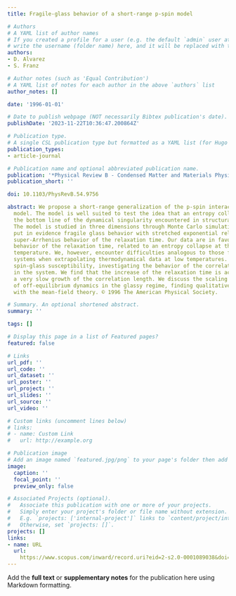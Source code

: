 ```yaml
---
title: Fragile-glass behavior of a short-range p-spin model

# Authors
# A YAML list of author names
# If you created a profile for a user (e.g. the default `admin` user at `content/authors/admin/`), 
# write the username (folder name) here, and it will be replaced with their full name and linked to their profile.
authors:
- D. Alvarez
- S. Franz

# Author notes (such as 'Equal Contribution')
# A YAML list of notes for each author in the above `authors` list
author_notes: []

date: '1996-01-01'

# Date to publish webpage (NOT necessarily Bibtex publication's date).
publishDate: '2023-11-22T10:36:47.200864Z'

# Publication type.
# A single CSL publication type but formatted as a YAML list (for Hugo requirements).
publication_types:
- article-journal

# Publication name and optional abbreviated publication name.
publication: '*Physical Review B - Condensed Matter and Materials Physics*'
publication_short: ''

doi: 10.1103/PhysRevB.54.9756

abstract: We propose a short-range generalization of the p-spin interaction spin-glass
  model. The model is well suited to test the idea that an entropy collapse is at
  the bottom line of the dynamical singularity encountered in structural glasses.
  The model is studied in three dimensions through Monte Carlo simulations, which
  put in evidence fragile glass behavior with stretched exponential relaxation and
  super-Arrhenius behavior of the relaxation time. Our data are in favor of a Vogel-Fulcher
  behavior of the relaxation time, related to an entropy collapse at the Kauzmann
  temperature. We, however, encounter difficulties analogous to those found in experimental
  systems when extrapolating thermodynamical data at low temperatures. We study the
  spin-glass susceptibility, investigating the behavior of the correlation length
  in the system. We find that the increase of the relaxation time is accompanied by
  a very slow growth of the correlation length. We discuss the scaling properties
  of off-equilibrium dynamics in the glassy regime, finding qualitative agreement
  with the mean-field theory. © 1996 The American Physical Society.

# Summary. An optional shortened abstract.
summary: ''

tags: []

# Display this page in a list of Featured pages?
featured: false

# Links
url_pdf: ''
url_code: ''
url_dataset: ''
url_poster: ''
url_project: ''
url_slides: ''
url_source: ''
url_video: ''

# Custom links (uncomment lines below)
# links:
# - name: Custom Link
#   url: http://example.org

# Publication image
# Add an image named `featured.jpg/png` to your page's folder then add a caption below.
image:
  caption: ''
  focal_point: ''
  preview_only: false

# Associated Projects (optional).
#   Associate this publication with one or more of your projects.
#   Simply enter your project's folder or file name without extension.
#   E.g. `projects: ['internal-project']` links to `content/project/internal-project/index.md`.
#   Otherwise, set `projects: []`.
projects: []
links:
- name: URL
  url: 
    https://www.scopus.com/inward/record.uri?eid=2-s2.0-0001089038&doi=10.1103%2fPhysRevB.54.9756&partnerID=40&md5=cfc0de679b2142fc94ca8f646ae68fc1
---
```


Add the **full text** or **supplementary notes** for the publication here using Markdown formatting.
